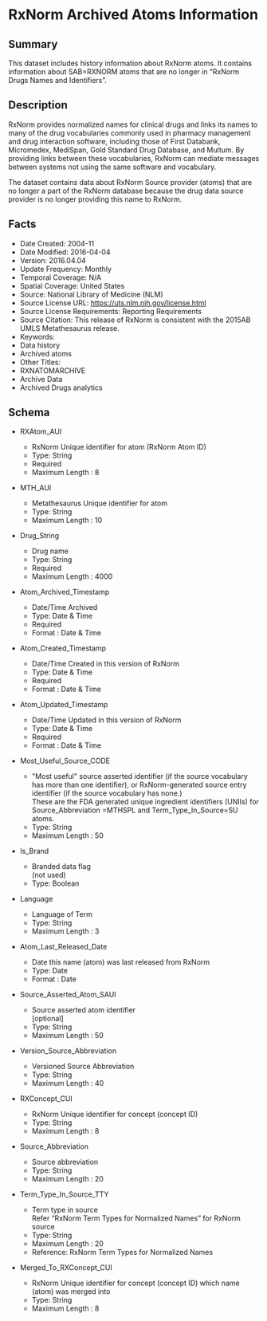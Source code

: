 # RxNorm Archived Atoms Information 

## Summary
This dataset includes history information about RxNorm atoms. It contains information about SAB=RXNORM atoms that are no longer in “RxNorm Drugs Names and Identifiers”.

## Description
RxNorm provides normalized names for clinical drugs and links its names to many of the drug vocabularies commonly used in pharmacy management and drug interaction software, including those of First Databank, Micromedex, MediSpan, Gold Standard Drug Database, and Multum. By providing links between these vocabularies, RxNorm can mediate messages between systems not using the same software and vocabulary.

The dataset contains data about RxNorm Source provider (atoms) that are no longer a part of the RxNorm database because the drug data source provider is no longer providing this name to RxNorm. 

## Facts
- Date Created: 2004-11
- Date Modified: 2016-04-04
- Version: 2016.04.04
- Update Frequency: Monthly
- Temporal Coverage: N/A
- Spatial Coverage: United States
- Source: National Library of Medicine (NLM)
- Source License URL: https://uts.nlm.nih.gov/license.html
- Source License Requirements: Reporting Requirements
- Source Citation: This release of RxNorm is consistent with the 2015AB UMLS Metathesaurus release.
- Keywords: 
 - Data history
 - Archived atoms
- Other Titles:
 - RXNATOMARCHIVE
 - Archive Data
 - Archived Drugs analytics

## Schema
- RXAtom_AUI
  - RxNorm Unique identifier for atom (RxNorm Atom ID)
  - Type: String
  - Required
  - Maximum Length : 8
 
- MTH_AUI
  - Metathesaurus Unique identifier for atom
  - Type: String
  - Maximum Length : 10
 
- Drug_String
  - Drug name
  - Type: String
  - Required
  - Maximum Length : 4000
 
- Atom_Archived_Timestamp
  - Date/Time Archived
  - Type: Date & Time
  - Required
  - Format : Date & Time
 
- Atom_Created_Timestamp
  - Date/Time Created in this version of RxNorm
  - Type: Date & Time
  - Required
  - Format : Date & Time
 
- Atom_Updated_Timestamp
  - Date/Time Updated in this version of RxNorm
  - Type: Date & Time
  - Required
  - Format : Date & Time

- Most_Useful_Source_CODE
  - "Most useful" source asserted identifier (if the source vocabulary has more than one identifier), or RxNorm-generated source entry identifier (if the source vocabulary has none.)  
These are the FDA generated unique ingredient identifiers (UNIIs) for Source_Abbreviation =MTHSPL and Term_Type_In_Source=SU atoms.
  - Type: String
  - Maximum Length : 50
 
- Is_Brand
  - Branded data flag  
  (not used)
  - Type: Boolean
 
- Language
  - Language of Term
  - Type: String
  - Maximum Length : 3 
 
- Atom_Last_Released_Date
  - Date this name (atom) was last released from RxNorm
  - Type: Date
  - Format : Date
 
- Source_Asserted_Atom_SAUI
  - Source asserted atom identifier  
  [optional]
  - Type: String
  - Maximum Length : 50  
 
- Version_Source_Abbreviation
  - Versioned Source Abbreviation
  - Type: String
  - Maximum Length : 40 
 
- RXConcept_CUI
  - RxNorm Unique identifier for concept (concept ID)
  - Type: String
  - Maximum Length : 8
 
- Source_Abbreviation
  - Source abbreviation
  - Type: String
  - Maximum Length : 20
 
- Term_Type_In_Source_TTY
  - Term type in source  
   Refer “RxNorm Term Types for Normalized Names” for RxNorm source
  - Type: String
  - Maximum Length : 20
  - Reference: RxNorm Term Types for Normalized Names 
 
- Merged_To_RXConcept_CUI
  - RxNorm Unique identifier for concept (concept ID) which name (atom) was merged into
  - Type: String
  - Maximum Length : 8

